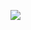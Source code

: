 ![](www.plantuml.com/plantuml/png/pLFBojD05DxFKnnt_elw05r8eLjtnGS8wRGDv0B9114HUj6gK2YuY228-0Ob9ZIsDds5Cs_aDqrScDPiIiH2MsREV9Vlp9b1fAnGnPuh7gcPz2HvLXW9eHpbIdeUIHfQ-E6CZtfBlEQJViEbdlDFtkcrJlW7dx3-H7h1XLxe9USe5KAuSg981HGwqvcYiHDAMpc1BuHbgo0a_cnOAeXUSGgsTtMf_yn0Xe6lmi0TlOoKzFf26BpbJs5g54pK2okKz4e8mYUEf6qyFkQF-YqSPSJf7tRqwg5ny2ld4C_vkqa5052DN4Z4PonBqdDKKyvnOaDSWZX5USb7iuMr2P0q1RxmZZDyJq1jwQ9ru1Ba1fFzRXtf3zZC88A_CpWB8mzF6yCCT-Mr8FYQOj-0JL0-L8siHNbVnNf_OIs83zSTns6KxkdEjN6T_2Ml0TLZj3TagATrokfmfM7SFPYRlJa8rEjrTN-j0qHFddQYItroVDkDnn8EEX-SVvFYrjl6lRNsjnNNWUDslRjVL0jzvvVShlq_FExNOY3zSUovlm00)
